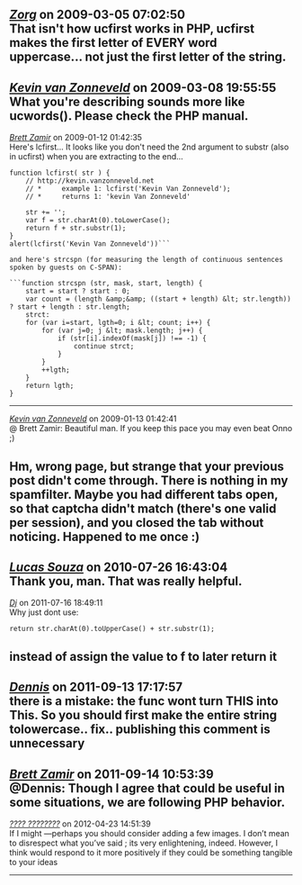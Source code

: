 *[Zorg]()* on 2009-03-05 07:02:50  
That isn't how ucfirst works in PHP, ucfirst makes the first letter of EVERY word uppercase... not just the first letter of the string.
---------------------------------------
*[Kevin van Zonneveld](http://kevin.vanzonneveld.net)* on 2009-03-08 19:55:55  
What you're describing sounds more like ucwords().
Please check the PHP manual.
---------------------------------------
*[Brett Zamir](http://bahai-library.com)* on 2009-01-12 01:42:35  
Here's lcfirst... It looks like you don't need the 2nd argument to substr (also in ucfirst) when you are extracting to the end...

```
function lcfirst( str ) {
    // http://kevin.vanzonneveld.net
    // *     example 1: lcfirst('Kevin Van Zonneveld');
    // *     returns 1: 'kevin Van Zonneveld'
 
    str += '';
    var f = str.charAt(0).toLowerCase();
    return f + str.substr(1);
}
alert(lcfirst('Kevin Van Zonneveld'))```

and here's strcspn (for measuring the length of continuous sentences spoken by guests on C-SPAN):

```function strcspn (str, mask, start, length) {
    start = start ? start : 0;
    var count = (length &amp;&amp; ((start + length) &lt; str.length)) ? start + length : str.length;
    strct:
    for (var i=start, lgth=0; i &lt; count; i++) {
        for (var j=0; j &lt; mask.length; j++) {
            if (str[i].indexOf(mask[j]) !== -1) {
                continue strct;
            }
        }
        ++lgth;
    }
    return lgth;
}
```
---------------------------------------
*[Kevin van Zonneveld](http://kevin.vanzonneveld.net)* on 2009-01-13 01:42:41  
@ Brett Zamir: Beautiful man. If you keep this pace you may even beat Onno ;)

Hm, wrong page, but strange that your previous post didn't come through. There is nothing in my spamfilter. Maybe you had different tabs open, so that captcha didn't match (there's one valid per session), and you closed the tab without noticing. Happened to me once :)
---------------------------------------
*[Lucas Souza]()* on 2010-07-26 16:43:04  
Thank you, man. That was really helpful.
---------------------------------------
*[Dj]()* on 2011-07-16 18:49:11  
Why just dont use:
```
return str.charAt(0).toUpperCase() + str.substr(1);
```

instead of assign the value to f to later return it
---------------------------------------
*[Dennis](http://oto-studio.com)* on 2011-09-13 17:17:57  
there is a mistake: the func wont turn THIS into This. So you should first make the entire string tolowercase.. fix.. publishing this comment is unnecessary
---------------------------------------
*[Brett Zamir](http://brett-zamir.me)* on 2011-09-14 10:53:39  
@Dennis: Though I agree that could be useful in some situations, we are following PHP behavior.
---------------------------------------
*[???? ????????](http://an3m1.com/)* on 2012-04-23 14:51:39  
If I might —perhaps you should consider adding a few images. I don’t mean to disrespect what you’ve said ; its very enlightening, indeed. However, I think would respond to it more positively if they could be something tangible to your ideas 

---------------------------------------
